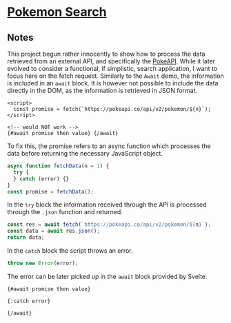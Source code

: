 # [Pokemon Search](https://svelte.dev/repl/8593b0e8b60e4a78900ff4ff584a03a2?version=3.38.2)

## Notes

This project begun rather innocently to show how to process the data retrieved from an external API, and specifically the [PokeAPI](https://pokeapi.co). While it later evolved to consider a functional, if simplistic, search application, I want to focus here on the fetch request. Similarly to the `Await` demo, the information is included in an `await` block. It is however not possible to include the data directly in the DOM, as the information is retrieved in JSON format.

```svelte
<script>
  const promise = fetch(`https://pokeapi.co/api/v2/pokemon/${n}`);
</script>

<!-- would NOT work -->
{#await promise then value} {/await}
```

To fix this, the promise refers to an async function which processes the data before returning the necessary JavaScript object.

```js
async function fetchData(n = 1) {
  try {
  } catch (error) {}
}
const promise = fetchData();
```

In the `try` block the information received through the API is processed through the `.json` function and returned.

```js
const res = await fetch(`https://pokeapi.co/api/v2/pokemon/${n}`);
const data = await res.json();
return data;
```

In the `catch` block the script throws an error.

```js
throw new Error(error);
```

The error can be later picked up in the `await` block provided by Svelte.

```svelte
{#await promise then value}

{:catch error}

{/await}
```
